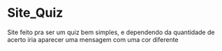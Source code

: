 # Site_Quiz
Site feito pra ser um quiz bem simples, e dependendo da quantidade de acerto iria aparecer uma mensagem com uma cor diferente
